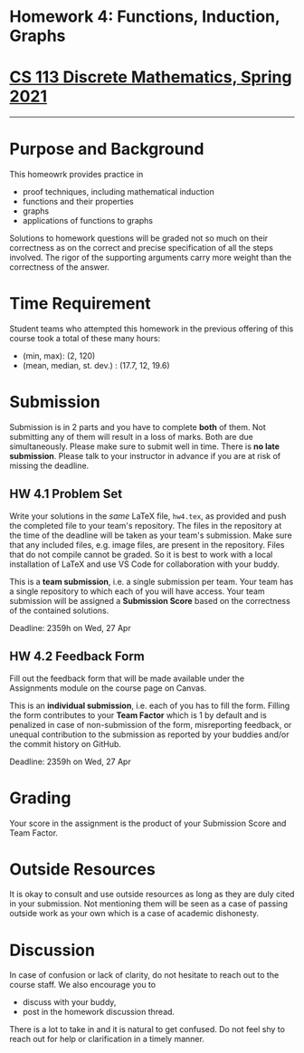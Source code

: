 # Homework 4: Functions, Induction, Graphs
# [CS 113 Discrete Mathematics, Spring 2021](https://hulms.instructure.com/courses/1898)

-------

# Purpose and Background
This homeowrk provides practice in
- proof techniques, including mathematical induction
- functions and their properties
- graphs
- applications of functions to graphs

Solutions to homework questions will be graded not so much on their correctness as on the correct and precise specification of all the steps involved. The rigor of the supporting arguments carry more weight than the correctness of the answer.

# Time Requirement
Student teams who attempted this homework in the previous offering of this course took a total of these many hours:
- (min, max): (2, 120)
- (mean, median, st. dev.) : (17.7, 12, 19.6)


# Submission
Submission is in 2 parts and you have to complete __both__ of them. Not submitting any of them will result in a loss of marks. Both are due simultaneously. Please make sure to submit well in time. There is __no late submission__. Please talk to your instructor in advance if you are at risk of missing the deadline.

## HW 4.1 Problem Set
Write your solutions in the _same_ LaTeX file, `hw4.tex`, as provided and push the completed file to your team's repository. The files in the repository at the time of the deadline will be taken as your team's submission. Make sure that any included files, e.g. image files, are present in the repository. Files that do not compile cannot be graded. So it is best to work with a local installation of LaTeX and use VS Code for collaboration with your buddy.

This is a __team submission__, i.e. a single submission per team. Your team has a single repository to which each of you will have access. Your team submission will be assigned a __Submission Score__ based on the correctness of the contained solutions.

Deadline: 2359h on Wed, 27 Apr

## HW 4.2 Feedback Form
Fill out the feedback form that will be made available under the Assignments module on the course page on Canvas.

This is an __individual submission__, i.e. each of you has to fill the form. Filling the form contributes to your __Team Factor__ which is 1 by default and is penalized in case of non-submission of the form,  misreporting feedback, or unequal contribution to the submission as reported by your buddies and/or the commit history on GitHub.

Deadline: 2359h on Wed, 27 Apr

# Grading

Your score in the assignment is the product of your Submission Score and Team Factor.

# Outside Resources
It is okay to consult and use outside resources as long as they are duly cited in your submission. Not mentioning them will be seen as a case of passing outside work as your own which is a case of academic dishonesty.

# Discussion

In case of confusion or lack of clarity, do not hesitate to reach out to the course staff. We also encourage you to

- discuss with your buddy,
- post in the homework discussion thread.

There is a lot to take in and it is natural to get confused. Do not feel shy to reach out for help or clarification in a timely manner.
